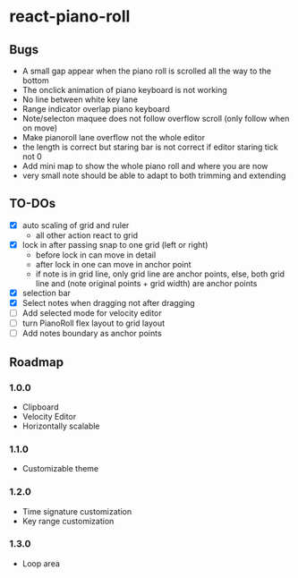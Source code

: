 # react-piano-roll

## Bugs

- A small gap appear when the piano roll is scrolled all the way to the bottom
- The onclick animation of piano keyboard is not working
- No line between white key lane
- Range indicator overlap piano keyboard
- Note/selecton maquee does not follow overflow scroll (only follow when on move)
- Make pianoroll lane overflow not the whole editor
- the length is correct but staring bar is not correct if editor staring tick not 0
- Add mini map to show the whole piano roll and where you are now
- very small note should be able to adapt to both trimming and extending

## TO-DOs

- [x] auto scaling of grid and ruler
  - all other action react to grid
- [x] lock in after passing snap to one grid (left or right)
  - before lock in can move in detail
  - after lock in one can move in anchor point
  - if note is in grid line, only grid line are anchor points, else, both grid line and (note original points + grid width) are anchor points
- [x] selection bar
- [x] Select notes when dragging not after dragging
- [ ] Add selected mode for velocity editor
- [ ] turn PianoRoll flex layout to grid layout
- [ ] Add notes boundary as anchor points

## Roadmap

### 1.0.0

- Clipboard
- Velocity Editor
- Horizontally scalable

### 1.1.0

- Customizable theme

### 1.2.0

- Time signature customization
- Key range customization

### 1.3.0

- Loop area
